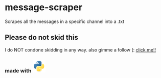 # message-scraper
Scrapes all the messages in a specific channel into a .txt 

## Please do not skid this
I do NOT condone skidding in any way. also gimme a follow (: [click me!!](https://github.com/icantcodelolz/)

### made with <img src="https://github.com/devicons/devicon/raw/master/icons/python/python-original.svg" width="40">

